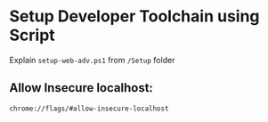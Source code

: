 # Setup Developer Toolchain using Script

Explain `setup-web-adv.ps1` from `/Setup` folder

## Allow Insecure localhost:

```bash
chrome://flags/#allow-insecure-localhost
```
